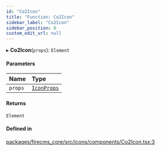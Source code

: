 ```yaml
---
id: "Co2Icon"
title: "Function: Co2Icon"
sidebar_label: "Co2Icon"
sidebar_position: 0
custom_edit_url: null
---
```


▸ **Co2Icon**(`props`): `Element`

#### Parameters

| Name | Type |
| :------ | :------ |
| `props` | [`IconProps`](../types/IconProps.md) |

#### Returns

`Element`

#### Defined in

[packages/firecms_core/src/icons/components/Co2Icon.tsx:3](https://github.com/FireCMSco/firecms/blob/d45f3739/packages/firecms_core/src/icons/components/Co2Icon.tsx#L3)
